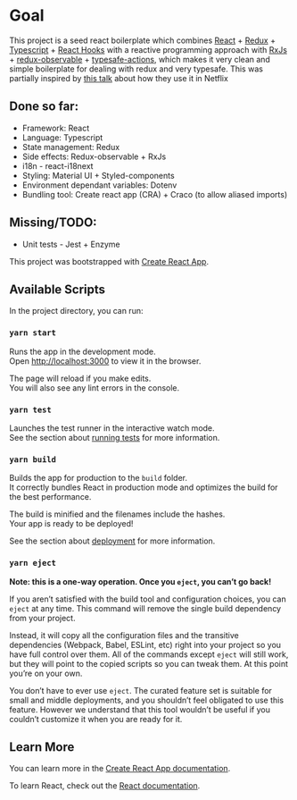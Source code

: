 # Goal

This project is a seed react boilerplate which combines [React](https://reactjs.org/) + [Redux](https://redux.js.org/) + [Typescript](https://www.typescriptlang.org/) + [React Hooks](https://reactjs.org/docs/hooks-intro.html) with a reactive programming approach with [RxJs](https://rxjs-dev.firebaseapp.com/) + [redux-observable](https://redux-observable.js.org/) + [typesafe-actions](https://github.com/piotrwitek/typesafe-actions), which makes it very clean and simple boilerplate for dealing with redux and very typesafe. This was partially inspired by [this talk](https://www.youtube.com/watch?v=AslncyG8whg) about how they use it in Netflix

## Done so far:
- Framework: React
- Language: Typescript
- State management: Redux
- Side effects: Redux-observable + RxJs
- i18n - react-i18next
- Styling: Material UI + Styled-components
- Environment dependant variables: Dotenv
- Bundling tool: Create react app (CRA) + Craco (to allow aliased imports)

## Missing/TODO:
- Unit tests - Jest + Enzyme

This project was bootstrapped with [Create React App](https://github.com/facebook/create-react-app).

## Available Scripts

In the project directory, you can run:

### `yarn start`

Runs the app in the development mode.<br />
Open [http://localhost:3000](http://localhost:3000) to view it in the browser.

The page will reload if you make edits.<br />
You will also see any lint errors in the console.

### `yarn test`

Launches the test runner in the interactive watch mode.<br />
See the section about [running tests](https://facebook.github.io/create-react-app/docs/running-tests) for more information.

### `yarn build`

Builds the app for production to the `build` folder.<br />
It correctly bundles React in production mode and optimizes the build for the best performance.

The build is minified and the filenames include the hashes.<br />
Your app is ready to be deployed!

See the section about [deployment](https://facebook.github.io/create-react-app/docs/deployment) for more information.

### `yarn eject`

**Note: this is a one-way operation. Once you `eject`, you can’t go back!**

If you aren’t satisfied with the build tool and configuration choices, you can `eject` at any time. This command will remove the single build dependency from your project.

Instead, it will copy all the configuration files and the transitive dependencies (Webpack, Babel, ESLint, etc) right into your project so you have full control over them. All of the commands except `eject` will still work, but they will point to the copied scripts so you can tweak them. At this point you’re on your own.

You don’t have to ever use `eject`. The curated feature set is suitable for small and middle deployments, and you shouldn’t feel obligated to use this feature. However we understand that this tool wouldn’t be useful if you couldn’t customize it when you are ready for it.

## Learn More

You can learn more in the [Create React App documentation](https://facebook.github.io/create-react-app/docs/getting-started).

To learn React, check out the [React documentation](https://reactjs.org/).
